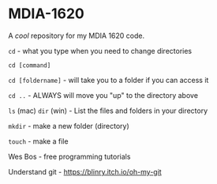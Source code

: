 # MDIA-1620
A *cool* repository for my MDIA 1620 code.

`cd` - what you type when you need to change directories

`cd [command]`

`cd [foldername]` - will take you to a folder if you can access it

`cd ..` - ALWAYS will move you "up" to the directory above

`ls` (mac) `dir` (win) - List the files and folders in your directory

`mkdir` - make a new folder (directory)

`touch` - make a file

Wes Bos - free programming tutorials

Understand git - https://blinry.itch.io/oh-my-git

